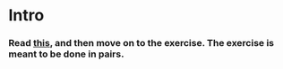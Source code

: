 # Intro

### Read [this](https://www.typescriptlang.org/docs/handbook/typescript-in-5-minutes.html), and then move on to the exercise. The exercise is meant to be done in pairs.
